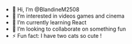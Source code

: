 - 👋 Hi, I’m @BlandineM2508
- 👀 I’m interested in videos games and cinema
- 🌱 I’m currently learning React
- 💞️ I’m looking to collaborate on something fun 
- ⚡ Fun fact: I have two cats so cute !

<!---
BlandineM2508/BlandineM2508 is a ✨ special ✨ repository because its `README.md` (this file) appears on your GitHub profile.
You can click the Preview link to take a look at your changes.
--->
